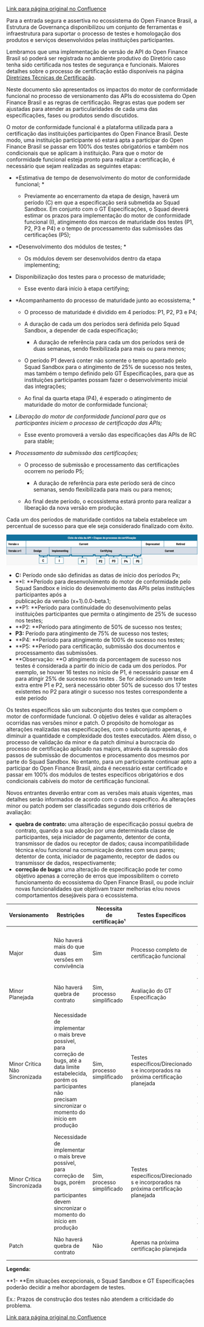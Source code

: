 [Link para página original no Confluence](https://openfinancebrasil.atlassian.net/wiki/spaces/OF/pages/86835297)

Para a entrada segura e assertiva no ecossistema do Open Finance Brasil, a Estrutura de Governança disponibilizou um conjunto de ferramentas e infraestrutura para suportar o processo de testes e homologação dos produtos e serviços desenvolvidos pelas instituições participantes.

Lembramos que uma implementação de versão de API do Open Finance Brasil só poderá ser registrada no ambiente produtivo do Diretório caso tenha sido certificada nos testes de segurança e funcionais. Maiores detalhes sobre o processo de certificação estão disponíveis na página [Diretrizes Técnicas de Certificação](https://openfinancebrasil.atlassian.net/wiki/spaces/OF/pages/17378905/Diretrizes+T+cnicas+de+Certifica+o+de+Conformidade). 

Neste documento são apresentados os impactos do motor de conformidade funcional no processo de versionamento das APIs do ecossistema do Open Finance Brasil e as regras de certificação. Regras estas que podem ser ajustadas para atender as particularidades de cada uma das especificações, fases ou produtos sendo discutidos. 

O motor de conformidade funcional é a plataforma utilizada para a certificação das instituições participantes do Open Finance Brasil. Deste modo, uma instituição participante só estará apta a participar do Open Finance Brasil se passar em 100% dos testes obrigatórios e também nos condicionais que se aplicam à instituição. Para que o motor de conformidade funcional esteja pronto para realizar a certificação, é necessário que sejam realizadas as seguintes etapas:

- *Estimativa de tempo de desenvolvimento do motor de conformidade funcional; *

    - Previamente ao encerramento da etapa de design, haverá um período (C) em que a especificação será submetida ao Squad Sandbox. Em conjunto com o GT Especificações, o Squad deverá estimar os prazos para implementação do motor de conformidade funcional (I), atingimento dos marcos de maturidade dos testes (P1, P2, P3 e P4) e o tempo de processamento das submissões das certificações (P5);
- *Desenvolvimento dos módulos de testes; *

    - Os módulos devem ser desenvolvidos dentro da etapa implementing;
- Disponibilização dos testes para o processo de maturidade; 

    - Esse evento dará início à etapa certifying;
- *Acompanhamento do processo de maturidade junto ao ecossistema; *

    - O processo de maturidade é dividido em 4 períodos: P1, P2, P3 e P4;
    - A duração de cada um dos períodos será definida pelo Squad Sandbox, a depender de cada especificação; 

        - A duração de referência para cada um dos períodos será de duas semanas, sendo flexibilizada para mais ou para menos;
    - O período P1 deverá conter não somente o tempo apontado pelo Squad Sandbox para o atingimento de 25% de sucesso nos testes, mas também o tempo definido pelo GT Especificações, para que as instituições participantes possam fazer o desenvolvimento inicial das integrações;
    - Ao final da quarta etapa (P4), é esperado o atingimento de maturidade do motor de conformidade funcional;
- *Liberação do motor de conformidade funcional para que os participantes iniciem o processo de certificação das APIs;*

    - Esse evento promoverá a versão das especificações das APIs de RC para stable;
- *Processamento da submissão das certificações;*

    - O processo de submissão e processamento das certificações ocorrem no período P5; 

        - A duração de referência para este período será de cinco semanas, sendo flexibilizada para mais ou para menos;
    - Ao final deste período, o ecossistema estará pronto para realizar a liberação da nova versão em produção.

Cada um dos períodos de maturidade contidos na tabela estabelece um percentual de sucesso para que ele seja considerado finalizado com êxito.

![att86835316](Certifica%c3%a7%c3%a3o/attachments/Ciclo%20de%20vida%20da%20API-20230414-193342.jpeg)

- **C:** Período onde são definidas as datas de início dos períodos Px;
- **I: **Período para desenvolvimento do motor de conformidade pelo Squad Sandbox e início do desenvolvimento das APIs pelas instituições participantes após a  
publicação da versão (x+1).0.0-beta.1;
- **P1: **Período para continuidade do desenvolvimento pelas instituições participantes que permita o atingimento de 25% de sucesso nos testes;
- **P2: **Período para atingimento de 50% de sucesso nos testes;
- **P3:** Período para atingimento de 75% de sucesso nos testes;
- **P4: **Período para atingimento de 100% de sucesso nos testes;
- **P5: **Período para certificação, submissão dos documentos e processamento das submissões.
- **Observação: **O atingimento da porcentagem de sucesso nos testes é considerada a partir do início de cada um dos períodos. Por exemplo, se houver 16 testes no início de P1, é necessário passar em 4 para atingir 25% de sucesso nos testes . Se for adicionado um teste extra entre P1 e P2, será necessário obter 50% de sucesso dos 17 testes existentes no P2 para atingir o sucesso nos testes correspondente a este período

Os testes específicos são um subconjunto dos testes que compõem o motor de conformidade funcional. O objetivo deles é validar as alterações ocorridas nas versões minor e patch. O propósito de homologar as alterações realizadas nas especificações, com o subconjunto apenas, é diminuir a quantidade e complexidade dos testes executados. Além disso, o processo de validação da minor e da patch diminui a burocracia do processo de certificação aplicado nas majors, através da supressão dos passos de submissão de documentos e processamento dos mesmos por parte do Squad Sandbox. No entanto, para um participante continuar apto a participar do Open Finance Brasil, ainda é necessário estar certificado e passar em 100% dos módulos de testes específicos obrigatórios e dos condicionais cabíveis do motor de certificação funcional. 

Novos entrantes deverão entrar com as versões mais atuais vigentes, mas detalhes serão informados de acordo com o caso específico. As alterações minor ou patch podem ser classificadas segundo dois critérios de avaliação: 

- **quebra de contrato:** uma alteração de especificação possui quebra de contrato, quando a sua adoção por uma determinada classe de participantes, seja iniciador de pagamento, detentor de conta, transmissor de dados ou receptor de dados; causa incompatibilidade técnica e/ou funcional na comunicação destes com seus pares; detentor de conta, iniciador de pagamento, receptor de dados ou transmissor de dados, respectivamente;
- **correção de bugs:** uma alteração de especificação pode ter como objetivo apenas a correção de erros que impossibilitem o correto funcionamento do ecossistema do Open Finance Brasil, ou pode incluir novas funcionalidades que objetivam trazer melhorias e/ou novos comportamentos desejáveis para o ecossistema.

| **Versionamento** | **Restrições** | **Necessita de certificação¹** | **Testes Específicos** | **Exemplos de situações** |
| --- | --- | --- | --- | --- |
| Major | Não haverá mais do que duas versões em convivência | Sim | Processo completo de certificação funcional | Criação de uma nova API ou adição de novas funcionalidades com alterações nos endpoints já existentes |
| Minor Planejada | Não haverá quebra de contrato | Sim, processo simplificado | Avaliação do GT Especificação | Novas funcionalidades Ex: Webhook e Agendamento |
| Minor Crítica Não Sincronizada | Necessidade de implementar o mais breve possível, para correção de bugs, até a data limite estabelecida, porém os participantes não precisam sincronizar o momento do início em produção | Sim, processo simplificado | Testes específicos/Direcionado s e incorporados na próxima certificação planejada | Criação de plano de testes específicos para os cenários a serem avaliados. Ex.: Clarificação de regra de negócio que exigirá alteração por parte de organização do ecossistema. (Atualização da cadeia V3 dos certificados digitais) |
| Minor Crítica Sincronizada | Necessidade de implementar o mais breve possível, para correção de bugs, porém os participantes devem sincronizar o momento do início em produção | Sim, processo simplificado | Testes específicos/Direcionado s e incorporados na próxima certificação planejada | Criação de plano de testes específicos para os cenários a serem avaliados. Ex.: Alteração de regra de negócio de campo que pode impedir a execução da funcionalidade |
| Patch | Não haverá quebra de contrato | Não | Apenas na próxima certificação planejada | Ajustes para melhorar a descrição de um campo |

**Legenda:** 

**1- **Em situações excepcionais, o Squad Sandbox e GT Especificações poderão decidir a melhor abordagem de testes. 

Ex.: Prazos de construção dos testes não atendem a criticidade do problema.

[Link para página original no Confluence](https://openfinancebrasil.atlassian.net/wiki/spaces/OF/pages/86835297)